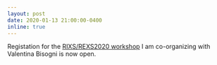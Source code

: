 ```yaml
---
layout: post
date: 2020-01-13 21:00:00-0400
inline: true
---
```


Registation for the [RIXS/REXS2020 workshop](https://www.bnl.gov/rixsrexs2020/) I am co-organizing with Valentina Bisogni is now open.
